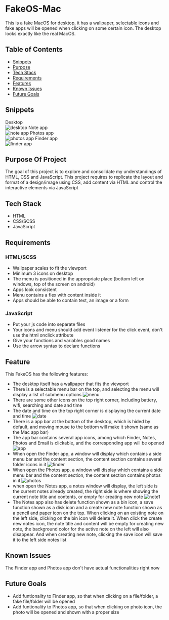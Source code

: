 # FakeOS-Mac

This is a fake MacOS for desktop, it has a wallpaper, selectable icons and fake apps will be opened when clicking on some certain icon. The desktop looks exactly like the real MacOS.

## Table of Contents

- [Snippets](#snippets)
- [Purpose](#purpose-of-project)
- [Tech Stack](#tech-stack)
- [Requirements](#requirements)
- [Features](#features)
- [Known Issues](#known-issues)
- [Future Goals](#future-goals)

## Snippets

Desktop  
![desktop](./assets/readme/desktop.png)
Note app  
![note app](./assets/readme/note.png)
Photos app  
![photos app](./assets/readme/photos.png)
Finder app  
![finder app](./assets/readme/finder.png)

## Purpose Of Project
The goal of this project is to explore and consolidate my understandings of HTML, CSS and JavaScript. This project requires to replicate the layout and format of a design/image using CSS, add content via HTML and control the interactive elements via JavaScript

## Tech Stack
- HTML
- CSS/SCSS
- JavaScript

## Requirements
### HTML/SCSS
- Wallpaper scales to fit the viewport
- Minimum 3 icons on desktop
- The menu is positioned in the appropriate place (bottom left on windows, top of the screen on android)
- Apps look consistent
- Menu contains a flex with content inside it
- Apps should be able to contain text, an image or a form

### JavaScript
- Put your js code into separate files
- Your icons and menu should add event listener for the click event, don't use the html onclick attribute
- Give your functions and variables good names
- Use the arrow syntax to declare functions

## Feature
This FakeOS has the following features:
- The desktop itself has a wallpaper that fits the viewport
- There is a selectable menu bar on the top, and selecting the menu will display a list of submenu options
![menu](./assets/readme/menu.png)
- There are some other icons on the top right corner, including battery, wifi, searching and date and time
- The date and time on the top right corner is displaying the current date and time
![date](./assets/readme/date.png)
- There is a app bar at the bottom of the desktop, which is hided by default, and moving mouse to the bottom will make it shown (same as the Mac app bar)
- The app bar contains several app icons, among which Finder, Notes, Photos and Email is clickable, and the corresponding app will be opened
![app](./assets/readme/app.png)
- When open the Finder app, a window will display which contains a side menu bar and the content section, the content section contains several folder icons in it
![finder](./assets/readme/finder1.png)
- When open the Photos app, a window will display which contains a side menu bar and the content section, the content section contains photos in it
![photos](./assets/readme/photos1.png)
- when open the Notes app, a notes window will display, the left side is the current notes already created, the right side is where showing the current note title and contents, or empty for creating new note
![note1](./assets/readme/note1.png)
- The Notes app also has delete function shown as a bin icon, a save function shown as a disk icon and a create new note function shown as a pencil and paper icon on the top. When clicking on an existing note on the left side, clicking on the bin icon will delete it. When click the create new notes icon, the note title and content will be empty for creating new note, the background color for the active note on the left will also disappear. And when creating new note, clicking the save icon will save it to the left side notes list

## Known Issues  
 The Finder app and Photos app don't have actual functionalities right now

## Future Goals

- Add funtionality to Finder app, so that when clicking on a file/folder, a fake file/folder will be opened
- Add funtionality to Photos app, so that when clicking on photo icon, the photo will be opened and shown with a proper size
